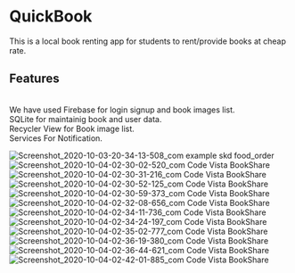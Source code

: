 # QuickBook
This is a local book renting app for students to rent/provide books at cheap rate.



## Features

</br>
We have used Firebase for login signup and book images list.</br>
SQLite for maintainig book and user data.</br>
Recycler View for Book image list.</br>
Services For Notification.</br>



![Screenshot_2020-10-03-20-34-13-508_com example skd food_order](https://user-images.githubusercontent.com/34786046/95028536-73b92b00-06be-11eb-94a6-4a3d854ec969.jpg)
![Screenshot_2020-10-04-02-30-02-520_com Code Vista BookShare](https://user-images.githubusercontent.com/34786046/95028538-76b41b80-06be-11eb-82f5-cbf56963f256.jpg)
![Screenshot_2020-10-04-02-30-31-216_com Code Vista BookShare](https://user-images.githubusercontent.com/34786046/95028543-7c116600-06be-11eb-9998-045e1674faaa.jpg)
![Screenshot_2020-10-04-02-30-52-125_com Code Vista BookShare](https://user-images.githubusercontent.com/34786046/95028545-83d10a80-06be-11eb-9e84-ca3238b8fd6d.jpg)
![Screenshot_2020-10-04-02-30-59-373_com Code Vista BookShare](https://user-images.githubusercontent.com/34786046/95028548-86336480-06be-11eb-872d-f190747cd99c.jpg)
![Screenshot_2020-10-04-02-32-08-656_com Code Vista BookShare](https://user-images.githubusercontent.com/34786046/95028551-89c6eb80-06be-11eb-812c-0fd5c45d7166.jpg)
![Screenshot_2020-10-04-02-34-11-736_com Code Vista BookShare](https://user-images.githubusercontent.com/34786046/95028554-8cc1dc00-06be-11eb-9cd4-f5a2ad62b341.jpg)
![Screenshot_2020-10-04-02-34-24-197_com Code Vista BookShare](https://user-images.githubusercontent.com/34786046/95028557-8f243600-06be-11eb-8322-57dd722189fb.jpg)
![Screenshot_2020-10-04-02-35-02-777_com Code Vista BookShare](https://user-images.githubusercontent.com/34786046/95028566-98ad9e00-06be-11eb-876a-ed99f5dd0071.jpg)
![Screenshot_2020-10-04-02-36-19-380_com Code Vista BookShare](https://user-images.githubusercontent.com/34786046/95028568-9ba88e80-06be-11eb-8814-a07fef5da212.jpg)
![Screenshot_2020-10-04-02-36-44-621_com Code Vista BookShare](https://user-images.githubusercontent.com/34786046/95028574-9f3c1580-06be-11eb-8a69-063071605277.jpg)
![Screenshot_2020-10-04-02-42-01-885_com Code Vista BookShare](https://user-images.githubusercontent.com/34786046/95028579-a2cf9c80-06be-11eb-814c-5830c09d5f49.jpg)
